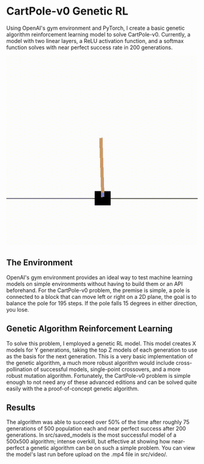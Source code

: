 # CartPole-v0 Genetic RL
Using OpenAI's gym environment and PyTorch, I create a basic genetic algorithm reinforcement learning model to solve CartPole-v0. Currently, a model with two linear layers, a ReLU activation function, and a softmax function solves with near perfect success rate in 200 generations.

<img src='./media/final_model_results.gif' alt='final_model_results' height='500'>

## The Environment
OpenAI's gym environment provides an ideal way to test machine learning models on simple environments without having to build them or an API beforehand. For the CartPole-v0 problem, the premise is simple, a pole is connected to a block that can move left or right on a 2D plane, the goal is to balance the pole for 195 steps. If the pole falls 15 degrees in either direction, you lose.

## Genetic Algorithm Reinforcement Learning
To solve this problem, I employed a genetic RL model. This model creates X models for Y generations, taking the top Z models of each generation to use as the basis for the next generation. This is a very basic implementation of the genetic algorithm, a much more robust algorithm would include cross-pollination of successful models, single-point crossovers, and a more robust mutation algorithm. Fortunately, the CartPole-v0 problem is simple enough to not need any of these advanced editions and can be solved quite easily with the a proof-of-concept genetic algorithm.

## Results
The algorithm was able to succeed over 50% of the time after roughly 75 generations of 500 population each and near perfect success after 200 generations. In src/saved_models is the most successful model of a 500x500 algorithm; intense overkill, but effective at showing how near-perfect a genetic algorithm can be on such a simple problem. You can view the model's last run before upload on the .mp4 file in src/video/.